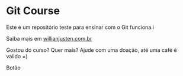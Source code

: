 # Git Course

Este é um repositório teste para ensinar com o Git funciona.i

Saiba mais em [willianjusten.com.br](http://willianjusten.com.br)

Gostou do curso? Quer mais? Ajude com uma doação, até uma café é valido =)


Botão
